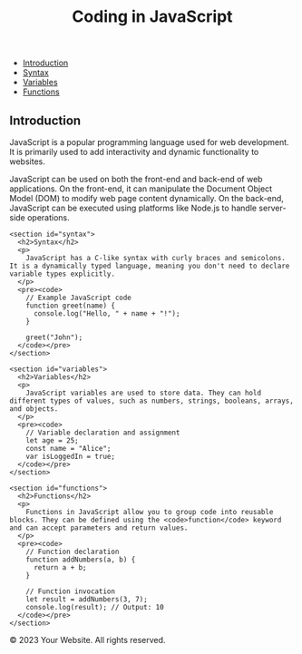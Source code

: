 <!DOCTYPE html>
<html>
<head>
  <title>Coding in JavaScript</title>
  <link rel="stylesheet" type="text/css" href="styles.css">
</head>
<body>
  <header>
    <h1>Coding in JavaScript</h1>
  </header>

  <nav>
    <ul>
      <li><a href="#introduction">Introduction</a></li>
      <li><a href="#syntax">Syntax</a></li>
      <li><a href="#variables">Variables</a></li>
      <li><a href="#functions">Functions</a></li>
    </ul>
  </nav>

  <main>
    <section id="introduction">
      <h2>Introduction</h2>
      <p>
        JavaScript is a popular programming language used for web development. It is primarily used to add interactivity and dynamic functionality to websites.
      </p>
      <p>
        JavaScript can be used on both the front-end and back-end of web applications. On the front-end, it can manipulate the Document Object Model (DOM) to modify web page content dynamically. On the back-end, JavaScript can be executed using platforms like Node.js to handle server-side operations.
      </p>
    </section>

    <section id="syntax">
      <h2>Syntax</h2>
      <p>
        JavaScript has a C-like syntax with curly braces and semicolons. It is a dynamically typed language, meaning you don't need to declare variable types explicitly.
      </p>
      <pre><code>
        // Example JavaScript code
        function greet(name) {
          console.log("Hello, " + name + "!");
        }

        greet("John");
      </code></pre>
    </section>

    <section id="variables">
      <h2>Variables</h2>
      <p>
        JavaScript variables are used to store data. They can hold different types of values, such as numbers, strings, booleans, arrays, and objects.
      </p>
      <pre><code>
        // Variable declaration and assignment
        let age = 25;
        const name = "Alice";
        var isLoggedIn = true;
      </code></pre>
    </section>

    <section id="functions">
      <h2>Functions</h2>
      <p>
        Functions in JavaScript allow you to group code into reusable blocks. They can be defined using the <code>function</code> keyword and can accept parameters and return values.
      </p>
      <pre><code>
        // Function declaration
        function addNumbers(a, b) {
          return a + b;
        }

        // Function invocation
        let result = addNumbers(3, 7);
        console.log(result); // Output: 10
      </code></pre>
    </section>
  </main>

  <footer>
    <p>&copy; 2023 Your Website. All rights reserved.</p>
  </footer>

  <script src="script.js"></script>
</body>
</html
